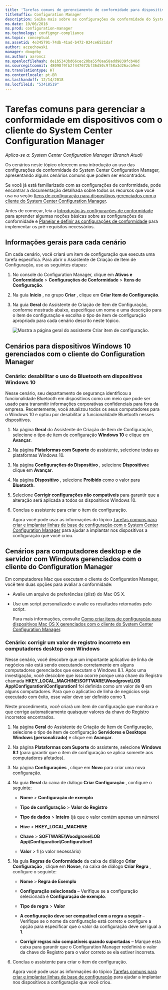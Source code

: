 ```yaml
---
title: 'Tarefas comuns de gerenciamento de conformidade para dispositivos gerenciados pelo cliente '
titleSuffix: Configuration Manager
description: Saiba mais sobre as configurações de conformidade do System Center Configuration Manager trabalhando em alguns cenários comuns.
ms.date: 10/06/2016
ms.prod: configuration-manager
ms.technology: configmgr-compliance
ms.topic: conceptual
ms.assetid: 4e345791-74db-41ad-b472-024ce6521daf
author: aczechowski
manager: dougeby
ms.author: aaroncz
ms.openlocfilehash: de1b5343bd66cec20ba55f0aa58add9839fcb48d
ms.sourcegitcommit: 48098f9fb2f447672bf36d50c9f58a3d26acb9ed
ms.translationtype: HT
ms.contentlocale: pt-BR
ms.lasthandoff: 12/14/2018
ms.locfileid: "53418519"
---
```

# <a name="common-tasks-for-managing-compliance-on-devices-with-the-system-center-configuration-manager-client"></a>Tarefas comuns para gerenciar a conformidade em dispositivos com o cliente do System Center Configuration Manager

*Aplica-se a: System Center Configuration Manager (Branch Atual)*

Os cenários neste tópico oferecem uma introdução ao uso das configurações de conformidade do System Center Configuration Manager, apresentando alguns cenários comuns que podem ser encontrados.  

 Se você já está familiarizado com as configurações de conformidade, pode encontrar a documentação detalhada sobre todos os recursos que você usa na seção [Itens de configuração para dispositivos gerenciados com o cliente do System Center Configuration Manager](../../compliance/deploy-use/configuration-items-for-devices-managed-with-the-client.md).  

 Antes de começar, leia a [Introdução às configurações de conformidade](../../compliance/get-started/get-started-with-compliance-settings.md) para aprender algumas noções básicas sobre as configurações de conformidade e [Planejar e definir as configurações de conformidade](../../compliance/plan-design/plan-for-and-configure-compliance-settings.md) para implementar os pré-requisitos necessários.  

## <a name="general-information-for-each-scenario"></a>Informações gerais para cada cenário  
 Em cada cenário, você criará um item de configuração que executa uma tarefa específica. Para abrir o Assistente de Criação de Item de Configuração, use as seguintes etapas:  

1.  No console do Configuration Manager, clique em **Ativos e Conformidade** > **Configurações de Conformidade** > **Itens de Configuração**.  

3.  Na guia **Início** , no grupo **Criar** , clique em **Criar Item de Configuração**.  

4.  Na guia **Geral** do Assistente de Criação de Item de Configuração, conforme mostrado abaixo, especifique um nome e uma descrição para o item de configuração e escolha o tipo de item de configuração apropriado para cada cenário descrito neste tópico.  

     ![Mostra a página geral do assistente Criar item de configuração.](/sccm/compliance/plan-design/media/Compliance-Settings-Wizard---1.png)  

## <a name="scenarios-for-windows-10-devices-managed-with-the-configuration-manager-client"></a>Cenários para dispositivos Windows 10 gerenciados com o cliente do Configuration Manager  

### <a name="scenario-disable-the-use-of-bluetooth-on-windows-10-devices"></a>Cenário: desabilitar o uso do Bluetooth em dispositivos Windows 10  
 Nesse cenário, seu departamento de segurança identificou a funcionalidade Bluetooth em dispositivos como um meio que pode ser usado para transmitir informações corporativas confidenciais para fora da empresa. Recentemente, você atualizou todos os seus computadores para o Windows 10 e optou por desabilitar a funcionalidade Bluetooth nesses dispositivos.  

1. Na página **Geral** do Assistente de Criação de Item de Configuração, selecione o tipo de item de configuração **Windows 10** e clique em **Avançar**.  

2. Na página **Plataformas com Suporte** do assistente, selecione todas as plataformas Windows 10.  

3. Na página **Configurações do Dispositivo** , selecione **Dispositivo**e clique em **Avançar**.  

4. Na página **Dispositivo** , selecione **Proibido** como o valor para **Bluetooth**.  

5. Selecione **Corrigir configurações não compatíveis** para garantir que a alteração será aplicada a todos os dispositivos Windows 10.  

6. Conclua o assistente para criar o item de configuração.  

   Agora você pode usar as informações do tópico [Tarefas comuns para criar e implantar linhas de base de configuração com o System Center Configuration Manager](../../compliance/plan-design/common-tasks-for-creating-and-deploying-configuration-baselines.md) para ajudar a implantar nos dispositivos a configuração que você criou.  

## <a name="scenarios-for-windows-desktop-and-server-computers-managed-with-the-configuration-manager-client"></a>Cenários para computadores desktop e de servidor com Windows gerenciados com o cliente do Configuration Manager  
 Em computadores Mac que executam o cliente do Configuration Manager, você tem duas opções para avaliar a conformidade:  

- Avalie um arquivo de preferências (plist) do Mac OS X.  

- Use um script personalizado e avalie os resultados retornados pelo script.  

  Para mais informações, consulte [Como criar itens de configuração para dispositivos Mac OS X gerenciados com o cliente do System Center Configuration Manager](../../compliance/deploy-use/create-configuration-items-for-mac-os-x-devices-managed-with-the-client.md).  

### <a name="scenario-remediate-an-incorrect-registry-value-on-windows-desktop-computers"></a>Cenário: corrigir um valor de registro incorreto em computadores desktop com Windows  
 Nesse cenário, você descobre que um importante aplicativo de linha de negócios não está sendo executando corretamente em alguns computadores gerenciados que executam o Windows 8.1. Após uma investigação, você descobre que isso ocorre porque uma chave do Registro chamada **HKEY_LOCAL_MACHINE\SOFTWARE\Woodgrove\LOB App\Configuration\Configuration1** foi definida como um valor de **0** em alguns computadores. Para que o aplicativo de linha de negócios seja executado com êxito, esse valor deve ser definido como **1**.  

 Neste procedimento, você criará um item de configuração que monitora e que corrige automaticamente quaisquer valores da chave do Registro incorretos encontrados.  

1. Na página **Geral** do Assistente de Criação de Item de Configuração, selecione o tipo de item de configuração **Servidores e Desktops Windows (personalizado)** e clique em **Avançar**.  

2. Na página **Plataformas com Suporte** do assistente, selecione **Windows 8.1** (para garantir que o item de configuração se aplica somente aos computadores afetados).  

3. Na página **Configurações** , clique em **Novo** para criar uma nova configuração.  

4. Na guia **Geral** da caixa de diálogo **Criar Configuração** , configure o seguinte:  

   -   **Nome** > **Configuração de exemplo**  

   -   **Tipo de configuração** > **Valor do Registro**  

   -   **Tipo de dados** > **Inteiro** (já que o valor contém apenas um número)  

   -   **Hive** > **HKEY_LOCAL_MACHINE**  

   -   **Chave** > **SOFTWARE\Woodgrove\LOB App\Configuration\Configuration1**  

   -   **Valor** > **1** (o valor necessário)  

5. Na guia **Regras de Conformidade** da caixa de diálogo **Criar Configuração** , clique em **Novo**e, na caixa de diálogo **Criar Regra** , configure o seguinte:  

   -   **Nome** > **Regra de Exemplo**  

   -   **Configuração selecionada** – Verifique se a configuração selecionada é **Configuração de exemplo**.  

   -   **Tipo de regra** > **Valor**  

   -   **A configuração deve ser compatível com a regra a seguir** – Verifique se o nome da configuração está correto e configure a opção para especificar que o valor da configuração deve ser igual a **1**.  

   -   **Corrigir regras não compatíveis quando suportadas** – Marque esta caixa para garantir que o Configuration Manager redefinirá o valor da chave do Registro para o valor correto se ela estiver incorreta.  

6. Conclua o assistente para criar o item de configuração.  

   Agora você pode usar as informações do tópico [Tarefas comuns para criar e implantar linhas de base de configuração](../../compliance/plan-design/common-tasks-for-creating-and-deploying-configuration-baselines.md) para ajudar a implantar nos dispositivos a configuração que você criou.  
